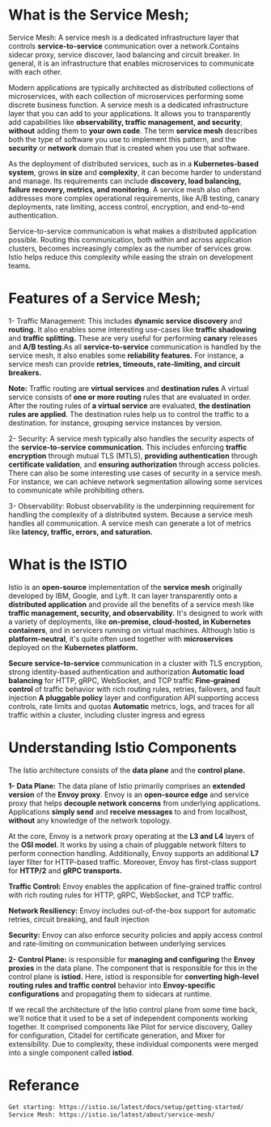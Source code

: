 # What is the Service Mesh;

Service Mesh: A service mesh is a dedicated infrastructure layer that controls **service-to-service** communication over a network.Contains sidecar proxy, service discover, laod balancing and circuit breaker. In general, it is an infrastructure that enables microservices to communicate with each other.

Modern applications are typically architected as distributed collections of microservices, with each collection of microservices performing some discrete business function. A service mesh is a dedicated infrastructure layer that you can add to your applications. It allows you to transparently add capabilities like **observability, traffic management, and security**, **without** adding them to **your own code**. The term **service mesh** describes both the type of software you use to implement this pattern, and the **security** or **network** domain that is created when you use that software.

As the deployment of distributed services, such as in a **Kubernetes-based system**, grows **in size** and **complexity**, it can become harder to understand and manage. Its requirements can include **discovery, load balancing, failure recovery, metrics, and monitoring**. A service mesh also often addresses more complex operational requirements, like A/B testing, canary deployments, rate limiting, access control, encryption, and end-to-end authentication.

Service-to-service communication is what makes a distributed application possible. Routing this communication, both within and across application clusters, becomes increasingly complex as the number of services grow. Istio helps reduce this complexity while easing the strain on development teams.


# Features of a Service Mesh;

1- Traffic Management: This includes **dynamic service discovery** and **routing.** It also enables some interesting use-cases like **traffic shadowing** and **traffic splitting.** These are very useful for performing **canary** releases and **A/B testing**.As all **service-to-service** communication is handled by the service mesh, it also enables some **reliability features.** For instance, a service mesh can provide **retries, timeouts, rate-limiting, and circuit breakers.**

**Note:** Traffic routing are **virtual services** and **destination rules**
A virtual service consists of **one or more routing** rules that are evaluated in order. After the routing rules of **a virtual service** are evaluated, **the destination rules are applied**. The destination rules help us to control the traffic to a destination. for instance, grouping service instances by version.

2- Security: A service mesh typically also handles the security aspects of the **service-to-service communication.** This includes enforcing **traffic encryption** through mutual TLS (MTLS), **providing authentication** through **certificate validation**, and **ensuring authorization** through access policies. There can also be some interesting use cases of security in a service mesh. For instance, we can achieve network segmentation allowing some services to communicate while prohibiting others.

3- Observability: Robust observability is the underpinning requirement for handling the complexity of a distributed system. Because a service mesh handles all communication. A service mesh can generate a lot of metrics like **latency, traffic, errors, and saturation.** 


# What is the ISTIO

Istio is an **open-source** implementation of the **service mesh** originally developed by IBM, Google, and Lyft. It can layer transparently onto a **distributed application** and provide all the benefits of a service mesh like **traffic management, security, and observability.**
It's designed to work with a variety of deployments, like **on-premise, cloud-hosted, in Kubernetes containers**, and in servicers running on virtual machines. Although Istio is **platform-neutral**, it's quite often used together with **microservices** deployed on the **Kubernetes platform.**

**Secure service-to-service** communication in a cluster with TLS encryption, strong identity-based authentication and authorization
**Automatic load balancing** for HTTP, gRPC, WebSocket, and TCP traffic
**Fine-grained control** of traffic behavior with rich routing rules, retries, failovers, and fault injection
**A pluggable policy** layer and configuration API supporting access controls, rate limits and quotas
**Automatic** metrics, logs, and traces for all traffic within a cluster, including cluster ingress and egress


# Understanding Istio Components

The Istio architecture consists of the **data plane** and the **control plane.**

**1- Data Plane:** The data plane of Istio primarily comprises an **extended version** of the **Envoy proxy**. Envoy is an **open-source edge** and service proxy that helps **decouple network concerns** from underlying applications. Applications **simply send** and **receive messages** to and from localhost, **without** any knowledge of the network topology.

At the core, Envoy is a network proxy operating at the **L3 and L4** layers of the **OSI model**. It works by using a chain of pluggable network filters to perform connection handling. Additionally, Envoy supports an additional **L7** layer filter for HTTP-based traffic. Moreover, Envoy has first-class support for **HTTP/2** and **gRPC transports.**

**Traffic Control:** Envoy enables the application of fine-grained traffic control with rich routing rules for HTTP, gRPC, WebSocket, and TCP traffic.

**Network Resiliency:** Envoy includes out-of-the-box support for automatic retries, circuit breaking, and fault injection

**Security:** Envoy can also enforce security policies and apply access control and rate-limiting on communication between underlying services



**2- Control Plane:** is responsible for **managing and configuring** the **Envoy proxies** in the data plane. The component that is responsible for this in the control plane is **istiod.** Here, istiod is responsible for **converting high-level routing rules and traffic control** behavior into **Envoy-specific configurations** and propagating them to sidecars at runtime.

If we recall the architecture of the Istio control plane from some time back, we'll notice that it used to be a set of independent components working together. It comprised components like Pilot for service discovery, Galley for configuration, Citadel for certificate generation, and Mixer for extensibility. Due to complexity, these individual components were merged into a single component called **istiod**.







 # Referance
 ``` bash
Get starting: https://istio.io/latest/docs/setup/getting-started/
Service Mesh: https://istio.io/latest/about/service-mesh/


 ```